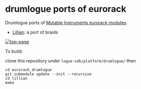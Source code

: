 # drumlogue ports of eurorack

Drumlogue ports of [Mutable Instruments eurorack modules](https://github.com/pichenettes/eurorack).

* [Lillian](http://mutable-instruments.net/modules/braids): a port of braids

[![top-page](https://img.youtube.com/vi/81GxDqZyT9k/0.jpg)](https://youtu.be/81GxDqZyT9k)

To build:

clone this repository under `logue-sdk/platform/drumlogue/` then
```
cd eurorack_drumlogue
git submodule update --init --recursive
cd lillian
make
```
